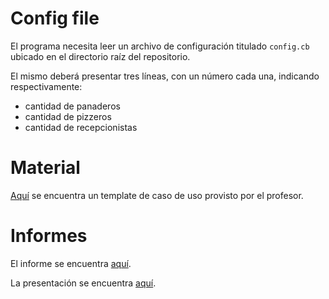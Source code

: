# Config file
El programa necesita leer un archivo de configuración titulado `config.cb` ubicado en el directorio raíz del repositorio.

El mismo deberá presentar tres líneas, con un número cada una, indicando respectivamente:
- cantidad de panaderos
- cantidad de pizzeros
- cantidad de recepcionistas

# Material
[Aquí](<res/ej. casos de uso.pdf>) se encuentra un template de caso de uso provisto por el profesor.
 # Informes
 El informe se encuentra [aquí](informe.pdf).
 
 La presentación se encuentra [aquí](<ConcuBread_ presentacion.pdf>).
